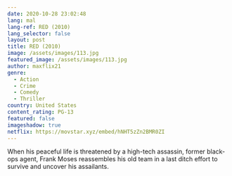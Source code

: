```yaml
---
date: 2020-10-28 23:02:48
lang: mal
lang-ref: RED (2010)
lang_selector: false
layout: post
title: RED (2010)
image: /assets/images/113.jpg
featured_image: /assets/images/113.jpg
author: maxflix21
genre:
  - Action
  - Crime
  - Comedy
  - Thriller
country: United States
content_rating: PG-13
featured: false
imageshadow: true
netflix: https://movstar.xyz/embed/hNHT5zZn2BMR0ZI
---
```

When his peaceful life is threatened by a high-tech assassin, former black-ops agent, Frank Moses reassembles his old team in a last ditch effort to survive and uncover his assailants.